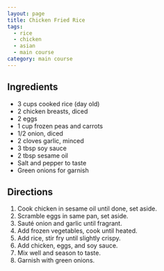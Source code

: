 ```yaml
---
layout: page
title: Chicken Fried Rice
tags:
  - rice
  - chicken
  - asian
  - main course
category: main course
---
```


## Ingredients
* 3 cups cooked rice (day old)
* 2 chicken breasts, diced
* 2 eggs
* 1 cup frozen peas and carrots
* 1/2 onion, diced
* 2 cloves garlic, minced
* 3 tbsp soy sauce
* 2 tbsp sesame oil
* Salt and pepper to taste
* Green onions for garnish

## Directions
1. Cook chicken in sesame oil until done, set aside.
2. Scramble eggs in same pan, set aside.
3. Sauté onion and garlic until fragrant.
4. Add frozen vegetables, cook until heated.
5. Add rice, stir fry until slightly crispy.
6. Add chicken, eggs, and soy sauce.
7. Mix well and season to taste.
8. Garnish with green onions.
